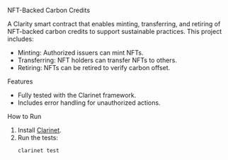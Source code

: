 NFT-Backed Carbon Credits

A Clarity smart contract that enables minting, transferring, and retiring of NFT-backed carbon credits to support sustainable practices. This project includes:

- Minting: Authorized issuers can mint NFTs.
- Transferring: NFT holders can transfer NFTs to others.
- Retiring: NFTs can be retired to verify carbon offset.

Features
- Fully tested with the Clarinet framework.
- Includes error handling for unauthorized actions.

How to Run
1. Install [Clarinet](https://docs.hiro.so/getting-started/clarinet).
2. Run the tests:
   ```bash
   clarinet test
